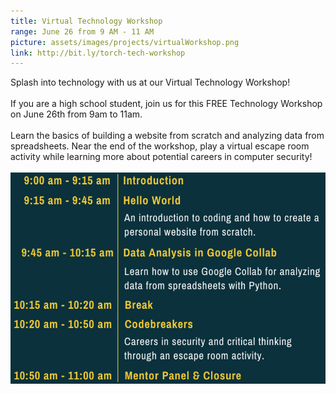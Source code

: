```yaml
---
title: Virtual Technology Workshop
range: June 26 from 9 AM - 11 AM
picture: assets/images/projects/virtualWorkshop.png
link: http://bit.ly/torch-tech-workshop
---
```


Splash into technology with us at our Virtual Technology Workshop!
<br/>
<br/>
If you are a high school student, join us for this FREE Technology Workshop on June 26th from 9am to 11am.
<br/>
<br/>
Learn the basics of building a website from scratch and analyzing data from spreadsheets. Near the end of the workshop, play a virtual escape room activity while learning more about potential careers in computer security!
<br/>
<br/>
<img class="template-project-img" src="/assets/images/projects/schedule.png">
